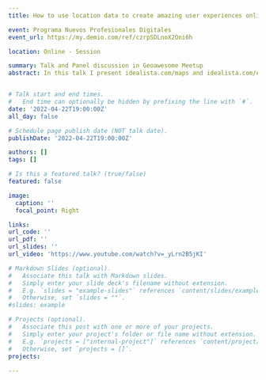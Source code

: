 ```yaml
---
title: How to use location data to create amazing user experiences online

event: Programa Nuevos Profesionales Digitales
event_url: https://my.demio.com/ref/czrpSDLnoX2Oni6h

location: Online - Session

summary: Talk and Panel discussion in Geoawesome Meetup
abstract: In this talk I present idealista.com/maps and idealista.com/energy as two data products that enhance user experience.


# Talk start and end times.
#   End time can optionally be hidden by prefixing the line with `#`.
date: '2022-04-22T19:00:00Z'
all_day: false

# Schedule page publish date (NOT talk date).
publishDate: '2022-04-22T19:00:00Z'

authors: []
tags: []

# Is this a featured talk? (true/false)
featured: false

image:
  caption: ''
  focal_point: Right

links:
url_code: ''
url_pdf: ''
url_slides: ''
url_video: 'https://www.youtube.com/watch?v=_yLrn2B5jKI'

# Markdown Slides (optional).
#   Associate this talk with Markdown slides.
#   Simply enter your slide deck's filename without extension.
#   E.g. `slides = "example-slides"` references `content/slides/example-slides.md`.
#   Otherwise, set `slides = ""`.
#slides: example

# Projects (optional).
#   Associate this post with one or more of your projects.
#   Simply enter your project's folder or file name without extension.
#   E.g. `projects = ["internal-project"]` references `content/project/deep-learning/index.md`.
#   Otherwise, set `projects = []`.
projects:
  
---
```


